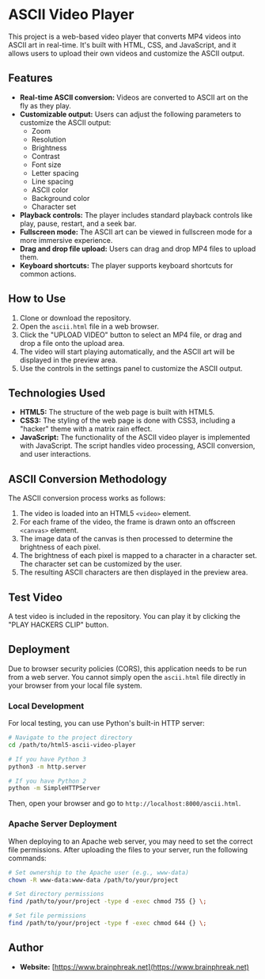 # ASCII Video Player

This project is a web-based video player that converts MP4 videos into ASCII art in real-time. It's built with HTML, CSS, and JavaScript, and it allows users to upload their own videos and customize the ASCII output.

## Features

*   **Real-time ASCII conversion:** Videos are converted to ASCII art on the fly as they play.
*   **Customizable output:** Users can adjust the following parameters to customize the ASCII output:
    *   Zoom
    *   Resolution
    *   Brightness
    *   Contrast
    *   Font size
    *   Letter spacing
    *   Line spacing
    *   ASCII color
    *   Background color
    *   Character set
*   **Playback controls:** The player includes standard playback controls like play, pause, restart, and a seek bar.
*   **Fullscreen mode:** The ASCII art can be viewed in fullscreen mode for a more immersive experience.
*   **Drag and drop file upload:** Users can drag and drop MP4 files to upload them.
*   **Keyboard shortcuts:** The player supports keyboard shortcuts for common actions.

## How to Use

1.  Clone or download the repository.
2.  Open the `ascii.html` file in a web browser.
3.  Click the "UPLOAD VIDEO" button to select an MP4 file, or drag and drop a file onto the upload area.
4.  The video will start playing automatically, and the ASCII art will be displayed in the preview area.
5.  Use the controls in the settings panel to customize the ASCII output.

## Technologies Used

*   **HTML5:** The structure of the web page is built with HTML5.
*   **CSS3:** The styling of the web page is done with CSS3, including a "hacker" theme with a matrix rain effect.
*   **JavaScript:** The functionality of the ASCII video player is implemented with JavaScript. The script handles video processing, ASCII conversion, and user interactions.

## ASCII Conversion Methodology

The ASCII conversion process works as follows:

1.  The video is loaded into an HTML5 `<video>` element.
2.  For each frame of the video, the frame is drawn onto an offscreen `<canvas>` element.
3.  The image data of the canvas is then processed to determine the brightness of each pixel.
4.  The brightness of each pixel is mapped to a character in a character set. The character set can be customized by the user.
5.  The resulting ASCII characters are then displayed in the preview area.

## Test Video

A test video is included in the repository. You can play it by clicking the "PLAY HACKERS CLIP" button.

## Deployment

Due to browser security policies (CORS), this application needs to be run from a web server. You cannot simply open the `ascii.html` file directly in your browser from your local file system.

### Local Development

For local testing, you can use Python's built-in HTTP server:

```bash
# Navigate to the project directory
cd /path/to/html5-ascii-video-player

# If you have Python 3
python3 -m http.server

# If you have Python 2
python -m SimpleHTTPServer
```

Then, open your browser and go to `http://localhost:8000/ascii.html`.

### Apache Server Deployment

When deploying to an Apache web server, you may need to set the correct file permissions. After uploading the files to your server, run the following commands:

```bash
# Set ownership to the Apache user (e.g., www-data)
chown -R www-data:www-data /path/to/your/project

# Set directory permissions
find /path/to/your/project -type d -exec chmod 755 {} \;

# Set file permissions
find /path/to/your/project -type f -exec chmod 644 {} \;
```

## Author

*   **Website:** [https://www.brainphreak.net](https://www.brainphreak.net)
